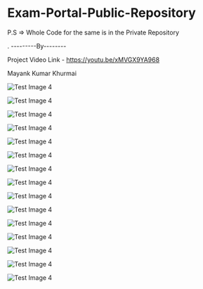 # Exam-Portal-Public-Repository

P.S   =>   Whole Code for the same is in the Private Repository 

.
---------By--------

Project Video Link - https://youtu.be/xMVGX9YA968


Mayank Kumar Khurmai   

![Test Image 4](https://github.com/Mayank-Khurmai/Exam-Portal-Public-Repository/blob/master/Screenshots/Screenshot%20(73).png)

![Test Image 4](https://github.com/Mayank-Khurmai/Exam-Portal-Public-Repository/blob/master/Screenshots/Screenshot%20(87).png)

![Test Image 4](https://github.com/Mayank-Khurmai/Exam-Portal-Public-Repository/blob/master/Screenshots/Screenshot%20(74).png)

![Test Image 4](https://github.com/Mayank-Khurmai/Exam-Portal-Public-Repository/blob/master/Screenshots/Screenshot%20(75).png)

![Test Image 4](https://github.com/Mayank-Khurmai/Exam-Portal-Public-Repository/blob/master/Screenshots/Screenshot%20(76).png)

![Test Image 4](https://github.com/Mayank-Khurmai/Exam-Portal-Public-Repository/blob/master/Screenshots/Screenshot%20(77).png)

![Test Image 4](https://github.com/Mayank-Khurmai/Exam-Portal-Public-Repository/blob/master/Screenshots/Screenshot%20(78).png)

![Test Image 4](https://github.com/Mayank-Khurmai/Exam-Portal-Public-Repository/blob/master/Screenshots/Screenshot%20(79).png)

![Test Image 4](https://github.com/Mayank-Khurmai/Exam-Portal-Public-Repository/blob/master/Screenshots/Screenshot%20(80).png)

![Test Image 4](https://github.com/Mayank-Khurmai/Exam-Portal-Public-Repository/blob/master/Screenshots/Screenshot%20(81).png)

![Test Image 4](https://github.com/Mayank-Khurmai/Exam-Portal-Public-Repository/blob/master/Screenshots/Screenshot%20(82).png)

![Test Image 4](https://github.com/Mayank-Khurmai/Exam-Portal-Public-Repository/blob/master/Screenshots/Screenshot%20(83).png)

![Test Image 4](https://github.com/Mayank-Khurmai/Exam-Portal-Public-Repository/blob/master/Screenshots/Screenshot%20(84).png)

![Test Image 4](https://github.com/Mayank-Khurmai/Exam-Portal-Public-Repository/blob/master/Screenshots/Screenshot%20(85).png)

![Test Image 4](https://github.com/Mayank-Khurmai/Exam-Portal-Public-Repository/blob/master/Screenshots/Screenshot%20(86).png)
